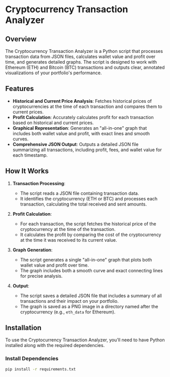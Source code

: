 # Cryptocurrency Transaction Analyzer

## Overview

The Cryptocurrency Transaction Analyzer is a Python script that processes transaction data from JSON files, calculates wallet value and profit over time, and generates detailed graphs. The script is designed to work with Ethereum (ETH) and Bitcoin (BTC) transactions and outputs clear, annotated visualizations of your portfolio's performance.

## Features

- **Historical and Current Price Analysis**: Fetches historical prices of cryptocurrencies at the time of each transaction and compares them to current prices.
- **Profit Calculation**: Accurately calculates profit for each transaction based on historical and current prices.
- **Graphical Representation**: Generates an "all-in-one" graph that includes both wallet value and profit, with exact lines and smooth curves.
- **Comprehensive JSON Output**: Outputs a detailed JSON file summarizing all transactions, including profit, fees, and wallet value for each timestamp.

## How It Works

1. **Transaction Processing**:
    - The script reads a JSON file containing transaction data.
    - It identifies the cryptocurrency (ETH or BTC) and processes each transaction, calculating the total received and sent amounts.

2. **Profit Calculation**:
    - For each transaction, the script fetches the historical price of the cryptocurrency at the time of the transaction.
    - It calculates the profit by comparing the cost of the cryptocurrency at the time it was received to its current value.

3. **Graph Generation**:
    - The script generates a single "all-in-one" graph that plots both wallet value and profit over time.
    - The graph includes both a smooth curve and exact connecting lines for precise analysis.

4. **Output**:
    - The script saves a detailed JSON file that includes a summary of all transactions and their impact on your portfolio.
    - The graph is saved as a PNG image in a directory named after the cryptocurrency (e.g., `eth_data` for Ethereum).

## Installation

To use the Cryptocurrency Transaction Analyzer, you'll need to have Python installed along with the required dependencies.

### Install Dependencies

```sh
pip install -r requirements.txt
